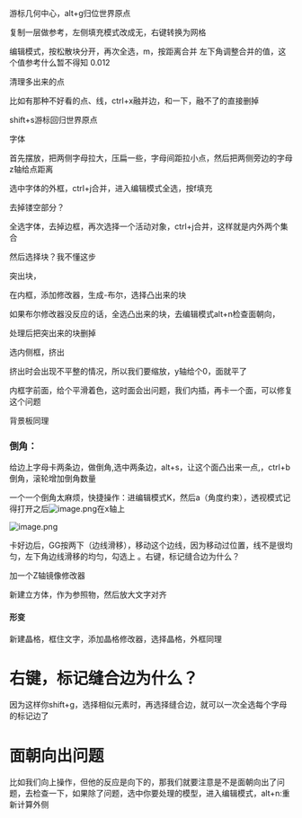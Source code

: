 游标几何中心，alt+g归位世界原点

复制一层做参考，左侧填充模式改成无，右键转换为网格

编辑模式，按松散块分开，再次全选，m，按距离合并 左下角调整合并的值，这个值参考什么暂不得知 0.012

清理多出来的点

比如有那种不好看的点、线，ctrl+x融并边，和一下，融不了的直接删掉

shift+s游标回归世界原点 

字体

首先摆放，把两侧字母拉大，压扁一些，字母间距拉小点，然后把两侧旁边的字母z轴给点距离

选中字体的外框，ctrl+j合并，进入编辑模式全选，按f填充

去掉镂空部分？

全选字体，去掉边框，再次选择一个活动对象，ctrl+j合并，这样就是内外两个集合

然后选择块？我不懂这步

突出块，


在内框，添加修改器，生成-布尔，选择凸出来的块

如果布尔修改器没反应的话，全选凸出来的块，去编辑模式alt+n检查面朝向，

处理后把突出来的块删掉 

选内侧框，挤出 

挤出时会出现不平整的情况，所以我们要缩放，y轴给个0，面就平了 


内框字前面，给个平滑着色，这时面会出问题，我们内插，再卡一个面，可以修复这个问题 

背景板同理

### 倒角：

给边上字母卡两条边，做倒角,选中两条边，alt+s，让这个面凸出来一点,，ctrl+b倒角，滚轮增加倒角数量

一个一个倒角太麻烦，快捷操作：进编辑模式K，然后a（角度约束），透视模式记得打开之后![image.png](https://cdn.jsdelivr.net/gh/ymingZ/note-gen-image-sync@main/2025-07/fae1bb33-1996-4c45-ad24-7bee6e4798e8.png)在x轴上

![image.png](https://cdn.jsdelivr.net/gh/ymingZ/note-gen-image-sync@main/2025-07/ba6fa12e-bd22-42df-8ae4-61a19359372b.png)

卡好边后，GG按两下（边线滑移），移动这个边线，因为移动过位置，线不是很均匀，左下角边线滑移的均匀，勾选上 。右键，标记缝合边为什么？

加一个Z轴镜像修改器

新建立方体，作为参照物，然后放大文字对齐

#### 形变

新建晶格，框住文字，添加晶格修改器，选择晶格，外框同理

# 右键，标记缝合边为什么？

因为这样你shift+g，选择相似元素时，再选择缝合边，就可以一次全选每个字母的标记边了

# 面朝向出问题

比如我们向上操作，但他的反应是向下的，那我们就要注意是不是面朝向出了问题，去检查一下，如果除了问题，选中你要处理的模型，进入编辑模式，alt+n:重新计算外侧
